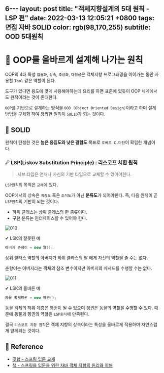 6---
layout: post 
title:  "객체지향설계의 5대 원칙 - LSP 편"
date:   2022-03-13 12:05:21 +0800 
tags: 면접 자바 SOLID
color: rgb(98,170,255)
subtitle: OOD 5대원칙
--- 

# 🚀 OOP를 올바르계 설계해 나가는 원칙
    
OOP의 4대 특성 `캡슐화`, `상속`, `추상화`, `다형성`은 객체지향 프로그래밍을 이어가는 동안 사용할 `Tool` 같은 역할이 된다.

도구가 있다면 용도에 맞게 사용해야하는데 요리를 하면 표준에 있듯이 OOP 세계에서도 원칙이라는 것이 존대한다.

`OOP`를 기반으로 설계하는 방식을 `OOD (Object Oriented Design)`이라고 하며 
설계 방법을 구체화 하여 정리한 원칙이 `SOLID`가 되는 것이다.

## 🌠  SOLID

원칙이 탄생한 것은 **높은 응집도와 낮은 결합도** 목표로 `로버트 C.마틴`이 확립한 개념이다.


### ☄ LSP(Liskov Substitution Principle) : 리스코프 치환 원칙

> 서브 타입은 언제나 자신의 기반 타입으로 교체할 수 있어야한다.
 
`LSP원칙`의 목적은 `교체`에 있다.

OOP에서의 상속은 `계층도` 혹은 `조직도`가 아닌 **분류도**가 되어야한다. 즉, 다음 원칙이 곧 `LSP원칙`의 기반이 되는 것이다.

- 하위 클래스는 상위 클래스의 한 종류이다.
- 구현 분류는 인터페이스할 수 있어야 한다.

![010](https://user-images.githubusercontent.com/65659478/158052839-97d8f198-d3d7-4397-a32a-20ab7975eb93.jpg)

✔ LSK의 잘못된 예
```java
아버지 춘향이 = new 딸();
```

상위 클라스 역할의 아버지가 하위 클라스의 딸 에게 자신의 역할을 줄 수는 없다. 

춘향이는 아버지라는 객체의 참조 변수이지만 아버지의 메서드를 수행할 수는 없다.

![011](https://user-images.githubusercontent.com/65659478/158052840-a4039dc9-2684-4bf5-9f4b-859ca2ec8be9.jpg)

✔ LSK의 올바른 예
```java
동물 황제펭귄 = new 펭귄();
```

동물 객체의 하위 계층은 펭귄이 될 수 있으며 펭귄은 동물의 역할을 수행할 수 있다.
때문에 동물과 펭귄의 역할은 `LSP원칙`에 만족된다.

결국 `리스코프 치환 원칙`은 객제 지향의 상속이라는 특성을 올바르게 적용하며 자연스럽게 얻게되는 것이다.




## 🧾 Reference
- [깃헙 - 스프링 입문 교재](https://github.com/expert0226/oopinspring)
- [책 - 스프링을 입문을 위한 자바 객체 지향의 원리와 이해](https://www.aladin.co.kr/shop/wproduct.aspx?ItemId=55641908)


